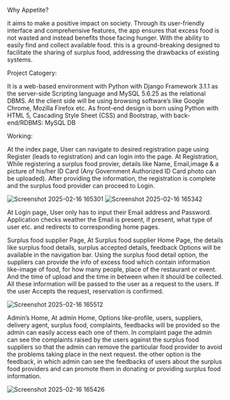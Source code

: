 Why Appetite?

it aims to make a positive impact on society. Through its user-friendly interface and comprehensive features, the app ensures that excess food is not wasted and instead benefits those facing hunger. With the ability to easily find and collect available food.
this is a ground-breaking designed to facilitate the sharing of surplus food, addressing the drawbacks of existing systems. 


Project Catogery:

It is a web-based environment with Python with Django Framework 3.1.1 as the server-side Scripting language and MySQL 5.6.25 as the relational DBMS. At the client side will be using browsing software’s like Google Chrome, Mozilla Firefox etc. As front-end design is born using Python with HTML 5, Cascading Style Sheet (CSS) and Bootstrap, with back-end/RDBMS: MySQL DB  


Working:

At the index page, 
		User can navigate to desired registration page using Register (leads to registration) and can login into the page.
At Registration,
While registering a surplus food provier, details like Name, Email,image & a picture of his/her ID Card (Any Government Authorized ID Card photo can be uploaded). After providing the information, the registration is complete and the surplus food provider can proceed to Login. 

![Screenshot 2025-02-16 165301](https://github.com/user-attachments/assets/4120af96-9279-4c2d-b09b-2d88cb99c311) ![Screenshot 2025-02-16 165342](https://github.com/user-attachments/assets/31ec01b3-81ca-4605-b01c-458e7c959557)


At Login page,
		User only has to input their Email address and Password. Application checks weather the Email is present, if present, what type of user etc. and redirects to corresponding home pages.
  

Surplus food supplier Page,
			At Surplus food supplier Home Page, the details like surplus food details, surplus accepted details, feedback Options will be available in the navigation bar.
Using the surplus food detail option, the suppliers can provide the info of excess food which contain information like-image of food, for how many people, place of the restaurant or event. And the time of upload and the time in between when it should be collected. All these information will be passed to the user as a request to the users. If the user Accepts the request, reservation is confirmed.

![Screenshot 2025-02-16 165512](https://github.com/user-attachments/assets/8e9fc49b-8448-4f65-84f6-f60bc4cd50f8)


 Admin’s Home,
			At admin Home, Options like-profile, users, suppliers, delivery agent, surplus food, complaints, feedbacks will be provided so the admin can easily access each one of them.
 In complaint page the admin can see the complaints raised by the users against the surplus food suppliers so that the admin can remove the particular food provider to avoid the problems taking place in the next request. the other option is the feedback, in which admin can see the feedbacks of users about the surplus food providers and can promote them in donating or providing surplus food information.



 
![Screenshot 2025-02-16 165426](https://github.com/user-attachments/assets/7b76d492-0ccd-42fd-8222-de9962a5dd50)

